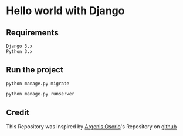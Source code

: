 # Hello world with Django

## Requirements

```bash
Django 3.x
Python 3.x
```

## Run the project

```bash
python manage.py migrate
```

```bash
python manage.py runserver
```

## Credit

This Repository was inspired by [Argenis Osorio](https://github.com/argenisosorio/django-2-hello-world)'s Repository on [github](https://github.com/argenisosorio/django-2-hello-world)
